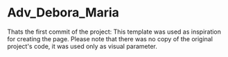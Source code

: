 # Adv_Debora_Maria
Thats the first commit of the project:
This template was used as inspiration for creating the page. 
Please note that there was no copy of the original project's code, it was used only as visual parameter.
